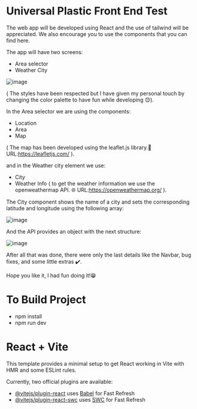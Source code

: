 # Universal Plastic Front End Test
The web app will be developed using React and the use of tailwind will be appreciated. We also encourage you to use the components that you can find here.

The app will have two screens:
 - Area selector
 - Weather City

![image](https://github.com/CristiianGB/Test-Frontend-Universal-Plastic/assets/107640313/73dc8ef2-892d-46c7-9992-8581c7ab2379)

( The styles have been respected but I have given my personal touch by changing the color palette to have fun while developing 😊). 

In the Area selector we are using the components:
  - Location
  - Area
  - Map
    
( The map has been developed using the leaflet.js library.🌿 URL:https://leafletjs.com/ ).

and in the Weather city element we use:
 - City
 - Weather Info
( to get the weather information we use the openweathermap API. 🌐 URL:https://openweathermap.org/ ).

The City component shows the name of a city and sets the corresponding latitude and longitude using the following array:

![image](https://github.com/CristiianGB/Test-Frontend-Universal-Plastic/assets/107640313/b0ea2236-5548-4678-a34a-3d84884e15a1)

And the API provides an object with the next structure:

  ![image](https://github.com/CristiianGB/Test-Frontend-Universal-Plastic/assets/107640313/e16f7d28-ad18-4234-affb-8e97ccfe1ef8)

After all that was done, there were only the last details like the Navbar, bug fixes, and some little extras ✔️.

Hope you like it, I had fun doing it!😁

# To Build Project

- npm install
- npm run dev

# React + Vite

This template provides a minimal setup to get React working in Vite with HMR and some ESLint rules.

Currently, two official plugins are available:

- [@vitejs/plugin-react](https://github.com/vitejs/vite-plugin-react/blob/main/packages/plugin-react/README.md) uses [Babel](https://babeljs.io/) for Fast Refresh
- [@vitejs/plugin-react-swc](https://github.com/vitejs/vite-plugin-react-swc) uses [SWC](https://swc.rs/) for Fast Refresh

